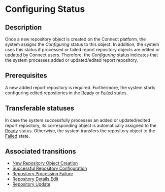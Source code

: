 # Configuring Status
## Description
Once a new repository object is created on the Connect platform, the system assigns the *Configuring* status to this object. In addition, the system uses this status if processed or failed report repository objects are edited or updated by Connect users.
Therefore, the *Configuring* status indicates that the system processes added or updated/edited report repository.

## Prerequisites 
A new added report repository is required. Furthermore, the system starts configuring edited repositories in the [Ready](s-b-ready.html) or [Failed](s-c-failed.html) states.
## Transferable statuses
In case the system successfully processes an added or updated/edited report repository, its corresponding object is automatically assigned to the [Ready](s-b-ready.html) status.
Otherwise, the system transfers the repository object to the [Failed](s-c-failed.html) state.
## Associated transitions
* [New Repository Object Creation](t-1-new-configuring.html)
* [Successful Repository Configuration](t-2-conf-ready.html)
* [Repository Processing Failure](t-3-conf-failed.html)
* [Repository Details Edit](t-4-fail-configuring.html)
* [Repository Update](t-6-ready-configuring.html)

